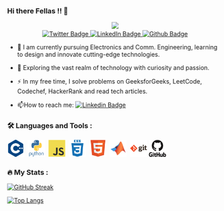 ### Hi there Fellas !! 👋
<div id="header" align="center">
  <img src="https://undo.io/media/uploads/files/Frustrated_programmer.gif" width="317"/>
</div>

<div id="badges" align="center">
  <a href="https://twitter.com/kittu34823704">
    <img src="https://img.shields.io/badge/Twitter-blue?style=for-the-badge&logo=twitter&logoColor=white" alt="Twitter Badge"/>
  </a>
  <a href="https://www.linkedin.com/in/soumyadeep-das-b129971bb">
    <img src="https://img.shields.io/badge/LinkedIn-blue?style=for-the-badge&logo=linkedin&logoColor=white%22%20alt=%22LinkedIn%20Badge" alt="LinkedIn Badge"/>
  </a>
  <a href="https://github.com/Soumya-glitch-charlie">
    <img src="https://img.shields.io/badge/Github-grey?style=for-the-badge&logo=github&logoColor=grey%22%20alt=%22Github%20Badge" alt="Github Badge"/>
  </a>
</div>



- :telescope: I am currently pursuing Electronics and Comm. Engineering, learning to design and innovate cutting-edge technologies.

- :seedling: Exploring the vast realm of technology with curiosity and passion.

- :zap: In my free time, I solve problems on GeeksforGeeks, LeetCode, Codechef, HackerRank and read tech articles.

- :mailbox:How to reach me: [![Linkedin Badge](https://img.shields.io/badge/-Soumyadeep-blue?style=flat&logo=Linkedin&logoColor=white)](https://www.linkedin.com/in/soumyadeep-das-b129971bb/)




### :hammer_and_wrench: Languages and Tools :

<div>
  <img src="https://github.com/devicons/devicon/blob/master/icons/cplusplus/cplusplus-plain.svg" title="C++" alt="Cpp" width="40" height="40"/>&nbsp;
  <img src="https://github.com/devicons/devicon/blob/master/icons/python/python-original-wordmark.svg" title="Python" alt="python" width="40" height="40"/>&nbsp;
  <img src="https://github.com/devicons/devicon/blob/master/icons/javascript/javascript-original.svg" title="JavaScript" alt="JavaScript" width="40" height="40"/>&nbsp;
  <img src="https://github.com/devicons/devicon/blob/master/icons/css3/css3-plain-wordmark.svg"  title="CSS3" alt="CSS" width="40" height="40"/>&nbsp;
  <img src="https://github.com/devicons/devicon/blob/master/icons/html5/html5-original.svg" title="HTML5" alt="HTML" width="40" height="40"/>&nbsp;
  <img src="https://github.com/devicons/devicon/blob/master/icons/matlab/matlab-original.svg" title="MatLab"  alt="MatLab" width="40" height="40"/>&nbsp;
  <img src="https://github.com/devicons/devicon/blob/master/icons/git/git-original-wordmark.svg" title="Git" alt="Git" width="40" height="40"/>
  <img src="https://raw.githubusercontent.com/devicons/devicon/1119b9f84c0290e0f0b38982099a2bd027a48bf1/icons/github/github-original-wordmark.svg" background-color="white" title="GitHub" alt="GitHub" width="40" height="40"/>&nbsp;
</div>


### :fire: My Stats :

[![GitHub Streak](http://github-readme-streak-stats.herokuapp.com?user=Soumya-glitch-charlie&theme=highcontrast)](https://git.io/streak-stats)


[![Top Langs](https://github-readme-stats.vercel.app/api/top-langs/?username=Soumya-glitch-charlie&layout=compact&theme=merko)](https://github.com/anuraghazra/github-readme-stats)


<!--
**Soumya-glitch-charlie/Soumya-glitch-charlie** is a ✨ _special_ ✨ repository because its `README.md` (this file) appears on your GitHub profile.

Here are some ideas to get you started:

- 🔭 I’m currently working on ...
- 🌱 I’m currently learning ...
- 👯 I’m looking to collaborate on ...
- 🤔 I’m looking for help with ...
- 💬 Ask me about ...
- 📫 How to reach me: ...
- 😄 Pronouns: ...
- ⚡ Fun fact: ...
-->
